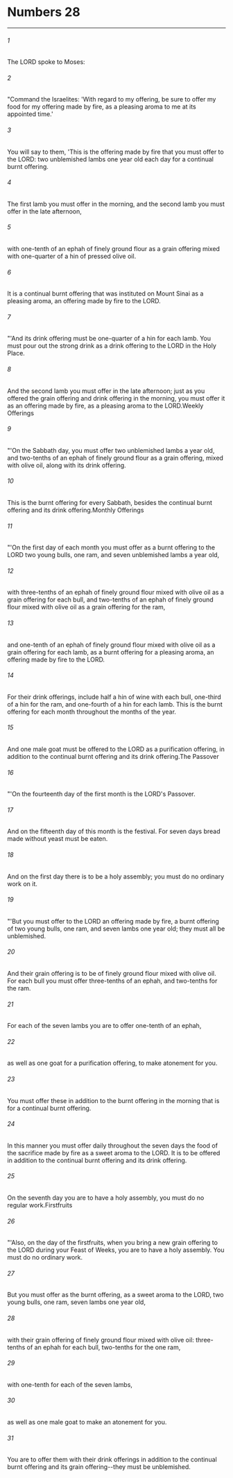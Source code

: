 # Numbers 28
***



###### 1 
The LORD spoke to Moses: 

###### 2 
"Command the Israelites: 'With regard to my offering, be sure to offer my food for my offering made by fire, as a pleasing aroma to me at its appointed time.' 

###### 3 
You will say to them, 'This is the offering made by fire that you must offer to the LORD: two unblemished lambs one year old each day for a continual burnt offering. 

###### 4 
The first lamb you must offer in the morning, and the second lamb you must offer in the late afternoon, 

###### 5 
with one-tenth of an ephah of finely ground flour as a grain offering mixed with one-quarter of a hin of pressed olive oil. 

###### 6 
It is a continual burnt offering that was instituted on Mount Sinai as a pleasing aroma, an offering made by fire to the LORD. 

###### 7 
"'And its drink offering must be one-quarter of a hin for each lamb. You must pour out the strong drink as a drink offering to the LORD in the Holy Place. 

###### 8 
And the second lamb you must offer in the late afternoon; just as you offered the grain offering and drink offering in the morning, you must offer it as an offering made by fire, as a pleasing aroma to the LORD.Weekly Offerings 

###### 9 
"'On the Sabbath day, you must offer two unblemished lambs a year old, and two-tenths of an ephah of finely ground flour as a grain offering, mixed with olive oil, along with its drink offering. 

###### 10 
This is the burnt offering for every Sabbath, besides the continual burnt offering and its drink offering.Monthly Offerings 

###### 11 
"'On the first day of each month you must offer as a burnt offering to the LORD two young bulls, one ram, and seven unblemished lambs a year old, 

###### 12 
with three-tenths of an ephah of finely ground flour mixed with olive oil as a grain offering for each bull, and two-tenths of an ephah of finely ground flour mixed with olive oil as a grain offering for the ram, 

###### 13 
and one-tenth of an ephah of finely ground flour mixed with olive oil as a grain offering for each lamb, as a burnt offering for a pleasing aroma, an offering made by fire to the LORD. 

###### 14 
For their drink offerings, include half a hin of wine with each bull, one-third of a hin for the ram, and one-fourth of a hin for each lamb. This is the burnt offering for each month throughout the months of the year. 

###### 15 
And one male goat must be offered to the LORD as a purification offering, in addition to the continual burnt offering and its drink offering.The Passover 

###### 16 
"'On the fourteenth day of the first month is the LORD's Passover. 

###### 17 
And on the fifteenth day of this month is the festival. For seven days bread made without yeast must be eaten. 

###### 18 
And on the first day there is to be a holy assembly; you must do no ordinary work on it. 

###### 19 
"'But you must offer to the LORD an offering made by fire, a burnt offering of two young bulls, one ram, and seven lambs one year old; they must all be unblemished. 

###### 20 
And their grain offering is to be of finely ground flour mixed with olive oil. For each bull you must offer three-tenths of an ephah, and two-tenths for the ram. 

###### 21 
For each of the seven lambs you are to offer one-tenth of an ephah, 

###### 22 
as well as one goat for a purification offering, to make atonement for you. 

###### 23 
You must offer these in addition to the burnt offering in the morning that is for a continual burnt offering. 

###### 24 
In this manner you must offer daily throughout the seven days the food of the sacrifice made by fire as a sweet aroma to the LORD. It is to be offered in addition to the continual burnt offering and its drink offering. 

###### 25 
On the seventh day you are to have a holy assembly, you must do no regular work.Firstfruits 

###### 26 
"'Also, on the day of the firstfruits, when you bring a new grain offering to the LORD during your Feast of Weeks, you are to have a holy assembly. You must do no ordinary work. 

###### 27 
But you must offer as the burnt offering, as a sweet aroma to the LORD, two young bulls, one ram, seven lambs one year old, 

###### 28 
with their grain offering of finely ground flour mixed with olive oil: three-tenths of an ephah for each bull, two-tenths for the one ram, 

###### 29 
with one-tenth for each of the seven lambs, 

###### 30 
as well as one male goat to make an atonement for you. 

###### 31 
You are to offer them with their drink offerings in addition to the continual burnt offering and its grain offering--they must be unblemished.
